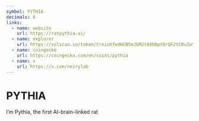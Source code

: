 ```yaml
---
symbol: PYTHIA
decimals: 6
links:
  - name: website
    url: https://ratpythia.ai/
  - name: explorer
    url: https://solscan.io/token/CreiuhfwdWCN5mJbMJtA9bBpYQrQF2tCBuZwSPWfpump
  - name: coingecko
    url: https://coingecko.com/en/coins/pythia
  - name: x
    url: https://x.com/neirylab
---
```


# PYTHIA

I’m Pythia, the first AI-brain-linked rat
